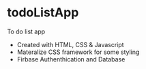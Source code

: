 # todoListApp
To do list app 

  - Created with HTML, CSS & Javascript
  - Materalize CSS framework for some styling
  - Firbase Authenthication and Database
